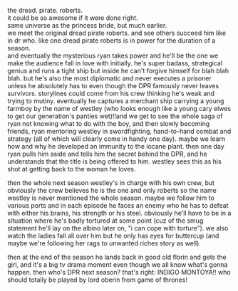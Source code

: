  

the dread. pirate. roberts.  
it could be so awesome if it were done right.  
same universe as the princess bride, but much earlier.  
we meet the original dread pirate roberts. and see others succeed him like in dr who. like one dread pirate roberts is in power for the duration of a season.  
and eventually the mysterious ryan takes power and he'll be the one we make the audience fall in love with initially. he's super badass, strategical genius and runs a tight ship but inside he can't forgive himself for blah blah blah. but he's also the most diplomatic and never executes a prisoner unless he absolutely has to even though the DPR famously never leaves survivors. storylines could come from his crew thinking he's weak and trying to mutiny. eventually he captures a merchant ship carrying a young farmboy by the name of westley (who looks enough like a young cary elwes to get our generation's panties wet)!!and we get to see the whole saga of ryan not knowing what to do with the boy, and then slowly becoming friends, ryan mentoring westley in swordfighting, hand-to-hand combat and strategy (all of which will clearly come in handy one day). maybe we learn how and why he developed an immunity to the iocane plant. then one day ryan pulls him aside and tells him the secret behind the DPR, and he understands that the title is being offered to him. westley sees this as his shot at getting back to the woman he loves.

 

then the whole next season westley's in charge with his own crew, but obviously the crew believes he is the one and only roberts so the name westley is never mentioned the whole season. maybe we follow him to various ports and in each episode he faces an enemy who he has to defeat with either his brains, his strength or his steel. obviously he'll have to be in a situation where he's badly tortured at some point (cuz of the smug statement he'll lay on the albino later on, "i can cope with torture"). we also watch the ladies fall all over him but he only has eyes for buttercup (and maybe we're following her rags to unwanted riches story as well).

then at the end of the season he lands back in good old florin and gets the girl, and it's a big tv drama moment even though we all know what's gonna happen. then who's DPR next season? that's right: INDIGO MONTOYA!! who should totally be played by lord oberin from game of thrones!